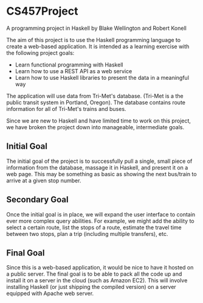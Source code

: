 CS457Project
============

A programming project in Haskell by Blake Wellington and Robert Konell

The aim of this project is to use the Haskell programming language to 
create a web-based application. It is intended as a learning exercise
with the following project goals:

* Learn functional programming with Haskell
* Learn how to use a REST API as a web service
* Learn how to use Haskell libraries to present the data
  in a meaningful way
  
The application will use data from Tri-Met's database. (Tri-Met is a 
the public transit system in Portland, Oregon). The database contains
route information for all of Tri-Met's trains and buses.

Since we are new to Haskell and have limited time to work on this project,
we have broken the project down into manageable, intermediate goals.

Initial Goal
------------
The initial goal of the project is to successfully pull a single, small
piece of information from the database, massage it in Haskell, and present
it on a web page. This may be something as basic as showing the next bus/train
to arrive at a given stop number.

Secondary Goal
--------------
Once the initial goal is in place, we will expand the user interface to contain
ever more complex query abilities.  For example, we might add the ability to 
select a certain route, list the stops of a route, estimate the travel time
between two stops, plan a trip (including multiple transfers), etc.

Final Goal
----------
Since this is a web-based application, it would be nice to have it hosted on
a public server. The final goal is to be able to pack all the code up and 
install it on a server in the cloud (such as Amazon EC2). This will involve
installing Haskell (or just shipping the compiled version) on a server 
equipped with Apache web server.
